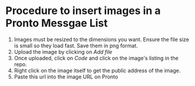 # Procedure to insert images in a Pronto Messgae List
1. Images must be resized to the dimensions you want. Ensure the file size is small so they load fast. Save them in png format.
2. Upload the image by clicking on *Add file*
3. Once uploaded, click on *Code* and click on the image's listing in the repo.
4. Right click on the image itself to get the public address of the image.
5. Paste this url into the image URL on Pronto
